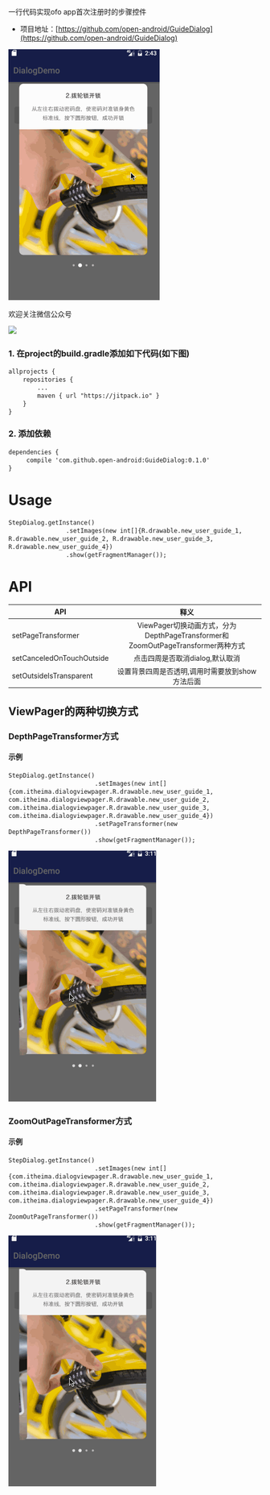 
一行代码实现ofo app首次注册时的步骤控件

* 项目地址：[https://github.com/open-android/GuideDialog](https://github.com/open-android/GuideDialog)

![stepdialog](gif/stepdialog.gif)

欢迎关注微信公众号

![](http://oi5nqn6ce.bkt.clouddn.com/itheima/booster/code/qrcode.png)


### 1. 在project的build.gradle添加如下代码(如下图)

	allprojects {
	    repositories {
	        ...
	        maven { url "https://jitpack.io" }
	    }
	}
### 2. 添加依赖
```
dependencies {
     compile 'com.github.open-android:GuideDialog:0.1.0'
}
```

# Usage
```
StepDialog.getInstance()
                .setImages(new int[]{R.drawable.new_user_guide_1, R.drawable.new_user_guide_2, R.drawable.new_user_guide_3, R.drawable.new_user_guide_4})
                .show(getFragmentManager());
```

# API
| API           | 释义           |
| ------------- |:-------------:|
| setPageTransformer      | ViewPager切换动画方式，分为DepthPageTransformer和ZoomOutPageTransformer两种方式 |
|   setCanceledOnTouchOutside    | 点击四周是否取消dialog,默认取消      | 
| setOutsideIsTransparent | 设置背景四周是否透明,调用时需要放到show方法后面      |

## ViewPager的两种切换方式
### DepthPageTransformer方式
#### 示例
```
StepDialog.getInstance()
                        .setImages(new int[]{com.itheima.dialogviewpager.R.drawable.new_user_guide_1, com.itheima.dialogviewpager.R.drawable.new_user_guide_2, com.itheima.dialogviewpager.R.drawable.new_user_guide_3, com.itheima.dialogviewpager.R.drawable.new_user_guide_4})
                        .setPageTransformer(new DepthPageTransformer())
                        .show(getFragmentManager());
```

![t1](gif/t1.gif)

### ZoomOutPageTransformer方式
#### 示例
```
StepDialog.getInstance()
                        .setImages(new int[]{com.itheima.dialogviewpager.R.drawable.new_user_guide_1, com.itheima.dialogviewpager.R.drawable.new_user_guide_2, com.itheima.dialogviewpager.R.drawable.new_user_guide_3, com.itheima.dialogviewpager.R.drawable.new_user_guide_4})
                        .setPageTransformer(new ZoomOutPageTransformer())
                        .show(getFragmentManager());
```
![t1](gif/t1.gif)


